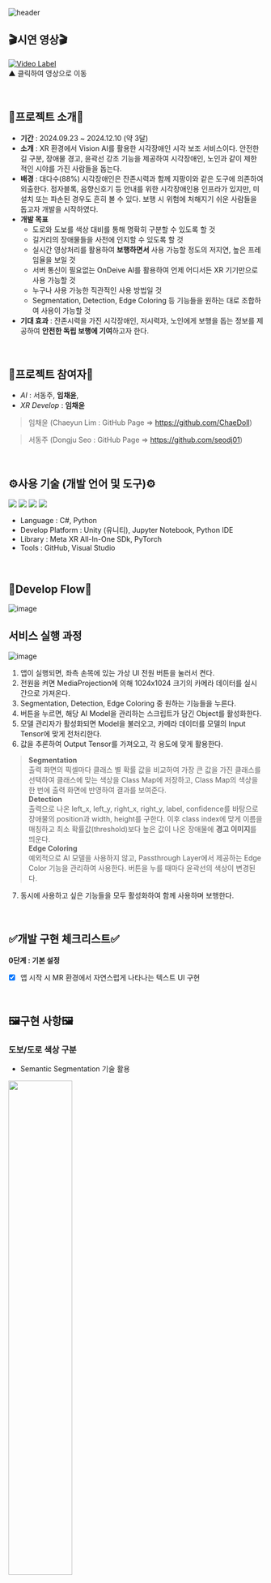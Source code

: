

![header](https://capsule-render.vercel.app/api?type=transparent&height=300&section=header&text=White%20Vision👁️‍🗨️&fontSize=90&fontColor=00BFFF)  
## 🎬시연 영상🎬  

[![Video Label](http://img.youtube.com/vi/kCf2NHandRo/0.jpg)](https://youtu.be/kCf2NHandRo?si=iHz43jF7gY15bN5G)  
▲ 클릭하여 영상으로 이동

<br>  

## 📄프로젝트 소개📄
- **기간** : 2024.09.23 ~ 2024.12.10 (약 3달)
- **소개** : XR 환경에서 Vision AI를 활용한 시각장애인 시각 보조 서비스이다. 안전한 길 구분, 장애물 경고, 윤곽선 강조 기능을 제공하여 시각장애인, 노인과 같이 제한적인 시야를 가진 사람들을 돕는다.
- **배경** : 대다수(88%) 시각장애인은 잔존시력과 함께 지팡이와 같은 도구에 의존하여 외출한다. 점자블록, 음향신호기 등 안내를 위한 시각장애인용 인프라가 있지만, 미설치 또는 파손된 경우도 흔히 볼 수 있다. 보행 시 위험에 처해지기 쉬운 사람들을 돕고자 개발을 시작하였다. 
- **개발 목표**
  - 도로와 도보를 색상 대비를 통해 명확히 구분할 수 있도록 할 것
  - 길거리의 장애물들을 사전에 인지할 수 있도록 할 것
  - 실시간 영상처리를 활용하여 **보행하면서** 사용 가능할 정도의 저지연, 높은 프레임율을 보일 것
  - 서버 통신이 필요없는 OnDeive AI를 활용하여 언제 어디서든 XR 기기만으로 사용 가능할 것 
  - 누구나 사용 가능한 직관적인 사용 방법일 것
  - Segmentation, Detection, Edge Coloring 등 기능들을 원하는 대로 조합하여 사용이 가능할 것
- **기대 효과** : 잔존시력을 가진 시각장애인, 저시력자, 노인에게 보행을 돕는 정보를 제공하여 **안전한 독립 보행에 기여**하고자 한다. 
<br>  

## 👥프로젝트 참여자👥
- *AI* : 서동주, **임채윤**, 
- *XR Develop* : **임채윤**
> 임채윤 (Chaeyun Lim : GitHub Page => https://github.com/ChaeDoll)

> 서동주 (Dongju Seo : GitHub Page => https://github.com/seodj01)
 
<br>  

## ⚙사용 기술 (개발 언어 및 도구)⚙
<img src="https://img.shields.io/badge/Unity-222324?style=for-the-badge&logo=Unity&logoColor=white"/> <img src="https://img.shields.io/badge/Meta XR SDK-0467DF?style=for-the-badge&logo=meta&logoColor=white"/> <img src="https://img.shields.io/badge/GitHub-181717?style=for-the-badge&logo=github&logoColor=white"/> <img src="https://img.shields.io/badge/Notion-000000?style=for-the-badge&logo=notion&logoColor=white"/>
- Language : C#, Python
- Develop Platform : Unity (유니티), Jupyter Notebook, Python IDE
- Library : Meta XR All-In-One SDk, PyTorch
- Tools : GitHub, Visual Studio
  
<br>

## 🧭Develop Flow🧭
![image](https://github.com/user-attachments/assets/69f805a1-0d40-46ef-8539-d2e018f82cb7)

## 서비스 실행 과정
![image](https://github.com/user-attachments/assets/b5aa4b58-6a44-49a7-9987-91dcce0c5535)
1. 앱이 실행되면, 좌측 손목에 있는 가상 UI 전원 버튼을 눌러서 켠다.
2. 전원을 켜면 MediaProjection에 의해 1024x1024 크기의 카메라 데이터를 실시간으로 가져온다.
3. Segmentation, Detection, Edge Coloring 중 원하는 기능들을 누른다.
4. 버튼을 누르면, 해당 AI Model을 관리하는 스크립트가 담긴 Object를 활성화한다.
5. 모델 관리자가 활성화되면 Model을 불러오고, 카메라 데이터를 모델의 Input Tensor에 맞게 전처리한다.
6. 값을 추론하여 Output Tensor를 가져오고, 각 용도에 맞게 활용한다.
> **Segmentation**  
> 출력 화면의 픽셀마다 클래스 별 확률 값을 비교하여 가장 큰 값을 가진 클래스를 선택하여 클래스에 맞는 색상을 Class Map에 저장하고, Class Map의 색상을 한 번에 출력 화면에 반영하여 결과를 보여준다.  
> **Detection**  
> 출력으로 나온 left_x, left_y, right_x, right_y, label, confidence를 바탕으로 장애물의 position과 width, height를 구한다. 이후 class index에 맞게 이름을 매칭하고 최소 확률값(threshold)보다 높은 값이 나온 장애물에 **경고 이미지**를 띄운다.  
> **Edge Coloring**  
> 예외적으로 AI 모델을 사용하지 않고, Passthrough Layer에서 제공하는 Edge Color 기능을 관리하여 사용한다. 버튼을 누를 때마다 윤곽선의 색상이 변경된다.  
7. 동시에 사용하고 싶은 기능들을 모두 활성화하여 함께 사용하며 보행한다.
 
<br>

## ✅개발 구현 체크리스트✅
**0단계 : 기본 설정**
- [x] 앱 시작 시 MR 환경에서 자연스럽게 나타나는 텍스트 UI 구현 

<br>

## 🖼️구현 사항🖼️
### **도보/도로 색상 구분**
- Semantic Segmentation 기술 활용

<img src="https://github.com/user-attachments/assets/f7ee7656-8622-4804-84b4-1363f3eec54f" width="50%"/>  
<br>

### **위험요소 감지 및 경고**
- Object Detection 기술 활용
  
<img src="https://github.com/user-attachments/assets/369306d9-a4e0-4300-a1b0-df7ad78267ac" width="50%"/>   
<br>

### **윤곽선 강조**
- Edge Coloring 기술 활용
  
<img src="https://github.com/user-attachments/assets/369306d9-a4e0-4300-a1b0-df7ad78267ac" width="50%"/>   
<br>

## 💡추후 업데이트 아이디어💡
<details>
  <summary>클릭하여 펼쳐보기</summary>
  <ui>
    <li>Semantic Segmentation 모델 성능 향상</li>
    <li>Segmentation 데이터 증강 활용하여 학습 (Rotate, Crop, Zoom, Shear, Brightness 등 조절)</li>
    <li>CycleGAN 등 생성형 이미지 활용하여 계절 변화 대응하는 데이터 생성 및 학습</li>
    <li>Object Detection 모델 성능 향상 (Latency, Frame 등 문제 해결)</li>
  </ui>
</details>

<br>

## 🍪개발 현황🍪
- v0.0.1 : White Vision - 1차 개발 완료 ( 2024.12.05 )

### Reference
- *Thanks for trev3d - MediaProjection API* - https://github.com/trev3d/QuestDisplayAccessDemo
- *Boundaryless Setting* - https://developers.meta.com/horizon/documentation/unity/unity-boundaryless/
